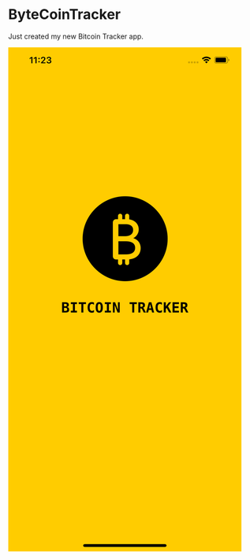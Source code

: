 # ByteCoinTracker
Just created my new Bitcoin Tracker app.

![app screenshot](https://github.com/tarachan291/ByteCoinTracker/blob/master/Simulator%20Screen%20Shot%20-%20iPhone%2011%20Pro%20Max%20-%202020-08-03%20at%2011.23.34.png)
